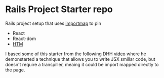 # Rails Project Starter repo

Rails project setup that uses [importmap](https://github.com/rails/importmap-rails) to pin 
- React
- React-dom
- [HTM](https://github.com/developit/htm)


I based some of this starter from the following DHH [video](https://www.youtube.com/watch?v=k73LKxim6tw) where he demonstarted a technique that allows you to write JSX smillar code, but doesn't require a transpiller, meaing it could be import mapped directly to the page.

